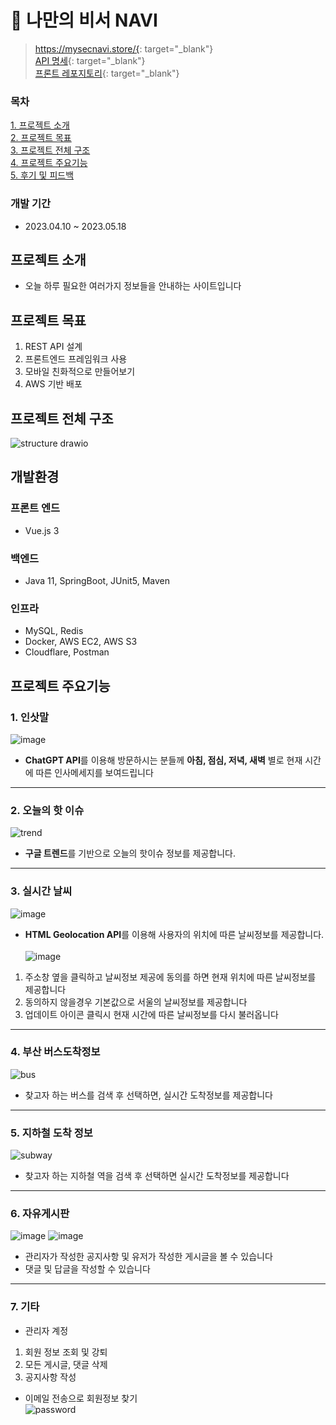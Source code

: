 # 🦋 나만의 비서 NAVI
 > https://mysecnavi.store/{: target="_blank"} <br>
 > [API 명세](https://documenter.getpostman.com/view/26905233/2s93ecwqKW){: target="_blank"} <br>
 > [프론트 레포지토리](https://github.com/mftqn555/NAVI_front){: target="_blank"}

### 목차
[1. 프로젝트 소개](#프로젝트-소개) <br/>
[2. 프로젝트 목표](#프로젝트-목표) <br/>
[3. 프로젝트 전체 구조](#프로젝트-전체-구조) <br/>
[4. 프로젝트 주요기능](#프로젝트-주요기능) <br/>
[5. 후기 및 피드백](#후기)

### 개발 기간
* 2023.04.10 ~ 2023.05.18
## 프로젝트 소개
* 오늘 하루 필요한 여러가지 정보들을 안내하는 사이트입니다

## 프로젝트 목표
1. REST API 설계
2. 프론트엔드 프레임워크 사용
3. 모바일 친화적으로 만들어보기 
4. AWS 기반 배포

## 프로젝트 전체 구조
![structure drawio](https://github.com/mftqn555/NAVI/assets/93305133/597eb7f3-4f9c-45fe-b4c3-229f971ae18a)

## 개발환경
### 프론트 엔드
* Vue.js 3
### 백엔드
* Java 11, SpringBoot, JUnit5, Maven
### 인프라
* MySQL, Redis
* Docker, AWS EC2, AWS S3
* Cloudflare, Postman

## 프로젝트 주요기능
### 1. 인삿말
![image](https://github.com/mftqn555/NAVI/assets/93305133/fab61532-047f-4b7a-b32b-532e39a6b74e)
* **ChatGPT API**를 이용해 방문하시는 분들께  __아침, 점심, 저녁, 새벽__ 별로 현재 시간에 따른 인사메세지를 보여드립니다
---
### 2. 오늘의 핫 이슈
![trend](https://github.com/mftqn555/NAVI/assets/93305133/d688baf8-03c3-46cb-a969-c635100b37c6)
* **구글 트렌드**를 기반으로 오늘의 핫이슈 정보를 제공합니다.
---
### 3. 실시간 날씨
![image](https://github.com/mftqn555/NAVI/assets/93305133/eb61835e-a59c-4dd4-b3cc-62acf2a9b389)
* **HTML Geolocation API**를 이용해 사용자의 위치에 따른 날씨정보를 제공합니다. <br> <br>
![image](https://github.com/mftqn555/NAVI/assets/93305133/807321a0-6e3a-4403-9c93-02456583f7a2) <br>
1. 주소창 옆을 클릭하고 날씨정보 제공에 동의를 하면 현재 위치에 따른 날씨정보를 제공합니다
2. 동의하지 않을경우 기본값으로 서울의 날씨정보를 제공합니다
3. 업데이트 아이콘 클릭시 현재 시간에 따른 날씨정보를 다시 불러옵니다
---
### 4. 부산 버스도착정보
![bus](https://github.com/mftqn555/NAVI/assets/93305133/39dd9097-eb8d-47bb-a421-3936063d4144)
* 찾고자 하는 버스를 검색 후 선택하면, 실시간 도착정보를 제공합니다
---
### 5. 지하철 도착 정보
![subway](https://github.com/mftqn555/NAVI/assets/93305133/393d0016-c6d1-4606-87ca-d1426807fddb)
* 찾고자 하는 지하철 역을 검색 후 선택하면 실시간 도착정보를 제공합니다
---
### 6. 자유게시판
![image](https://github.com/mftqn555/NAVI/assets/93305133/571036cb-1085-4513-86de-59978b6ebd69)
![image](https://github.com/mftqn555/NAVI/assets/93305133/0be606d2-3fd8-4a27-9b3b-b3f8bf6fe8f0)
* 관리자가 작성한 공지사항 및 유저가 작성한 게시글을 볼 수 있습니다
* 댓글 및 답글을 작성할 수 있습니다
---
### 7. 기타
* 관리자 계정
 1. 회원 정보 조회 및 강퇴
 2. 모든 게시글, 댓글 삭제
 3. 공지사항 작성 
* 이메일 전송으로 회원정보 찾기 <br>
![password](https://github.com/mftqn555/NAVI/assets/93305133/d3a5e569-4d81-46b7-948e-e3e58fad488f)
